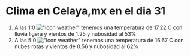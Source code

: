 # Clima en Celaya,mx en el dia 31

1. A las 1:0 !["icon weather"](http://openweathermap.org/img/w/10n.png) tenemos una temperatura de 17.22 C con lluvia ligera y  vientos de 1.25 y nubosidad al 53%
1. A las 5:0 !["icon weather"](http://openweathermap.org/img/w/04n.png) tenemos una temperatura de 16.67 C con nubes rotas y  vientos de 0.56 y nubosidad al 62%
